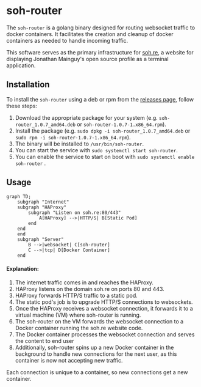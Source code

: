 # soh-router

The `soh-router` is a golang binary designed for routing websocket traffic to docker containers. It facilitates the creation and cleanup of docker containers as needed to handle incoming traffic.

This software serves as the primary infrastructure for [soh.re](https://soh.re), a website for displaying Jonathan Mainguy's open source profile as a terminal application.

## Installation

To install the `soh-router` using a deb or rpm from the [releases page](https://github.com/jmainguy/soh-router/releases), follow these steps:

1. Download the appropriate package for your system (e.g. `soh-router_1.0.7_amd64.deb` or `soh-router-1.0.7-1.x86_64.rpm`).
2. Install the package (e.g. `sudo dpkg -i soh-router_1.0.7_amd64.deb` or `sudo rpm -i soh-router-1.0.7-1.x86_64.rpm`).
3. The binary will be installed to `/usr/bin/soh-router`.
4. You can start the service with `sudo systemctl start soh-router`.
5. You can enable the service to start on boot with `sudo systemctl enable soh-router` .


## Usage
```mermaid
graph TD;
    subgraph "Internet"
    subgraph "HAProxy"
        subgraph "Listen on soh.re:80/443"
            A[HAProxy] -->|HTTP/S| B[Static Pod]
        end
    end
    end
    subgraph "Server"
        B -->|websocket| C[soh-router]
        C -->|tcp| D[Docker Container]
    end
```

#### Explanation:

1. The internet traffic comes in and reaches the HAProxy.
2. HAProxy listens on the domain soh.re on ports 80 and 443.
3. HAProxy forwards HTTP/S traffic to a static pod.
4. The static pod's job is to upgrade HTTP/S connections to websockets.
5. Once the HAProxy receives a websocket connection, it forwards it to a virtual machine (VM) where soh-router is running.
6. The soh-router on the VM forwards the websocket connection to a Docker container running the soh.re website code.
7. The Docker container processes the websocket connection and serves the content to end user
8. Additionally, soh-router spins up a new Docker container in the background to handle new connections for the next user, as this container is now not accepting new traffic.

Each connection is unique to a container, so new connections get a new container.

